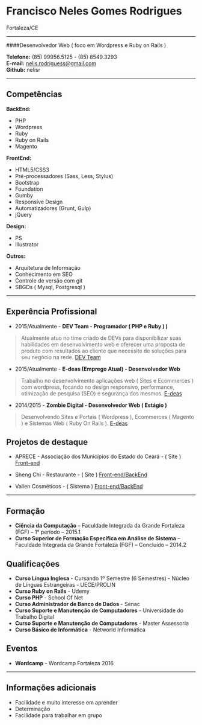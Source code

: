 # Francisco Neles Gomes Rodrigues
Fortaleza/CE

---

####Desenvolvedor Web ( foco em  Wordpress e Ruby on Rails )

**Telefone:** (85) 99956.5125 - (85) 8549.3293 <br />
**E-mail:** nelis.rodriguess@gmail.com <br />
**Github:** nelisr <br />

---

## Competências

**BackEnd:**
* PHP
* Wordpress
* Ruby
* Ruby on Rails
* Magento

**FrontEnd:**
* HTML5/CSS3
* Pré-processadores (Sass, Less, Stylus)
* Bootstrap
* Foundation
* Gumby
* Responsive Design
* Automatizadores (Grunt, Gulp)
* jQuery

**Design:**
* PS
* Illustrator

**Outros:**
* Arquitetura de Informação
* Conhecimento em SEO
* Controle de versão com git
* SBGDs ( Mysql, Postgresql )

---

## Experência Profissional

* 2015/Atualmente - **DEV Team - Programador ( PHP e Ruby ) )**
> Atualmente atuo no time criado de DEVs para disponibilizar suas habilidades em desenvolvimento web e oferecer uma proposta de produto com resultados ao cliente que necessite de soluções para seu negócio na rede.
[DEV Team](http://devunderground.com.br)

* 2015/Atualmente - **E-deas (Emprego Atual) - Desenvolvedor Web**
> Trabalho no desenvolvimento aplicações web ( Sites e Ecommerces ) com wordpress, focando no design responsivo, performance, otimização de pesquisa (SEO) e segurança dos mesmos.
[E-deas](http://e-deas.com.br)

* 2014/2015 - **Zombie Digital - Desenvolvedor Web ( Estágio )**
> Desenvolvendo Sites e Portais ( Wordpress ), Ecommerces ( Magento ) e Sistemas Web ( Ruby On Rails ).
[E-deas](http://zombiedigital.com.br)

## Projetos de destaque

* APRECE - Associação dos Municípios do Estado do Ceará - ( Site )
[Front-end](http://aprece.org.br)

* Sheng Chi - Restaurante - ( Site )
[Front-end/BackEnd](http://shengchi.com.br)

* Valien Cosméticos - ( Sistema )
[Front-end/BackEnd](http://office.valien.com.br)

---

## Formação
* **Ciência da Computação** – Faculdade Integrada da Grande Fortaleza (FGF) – 1° período – 2015.1
* **Curso Superior de Formação Específica em Análise de Sistema** – Faculdade Integrada da Grande Fortaleza (FGF) – Concluído – 2014.2

## Qualificações
* **Curso Língua Inglesa** - Cursando 1º Semestre (6 Semestres) - Núcleo de Línguas Estrangeiras - UECE/PROLIN
* **Curso Ruby on Rails** - Udemy  
* **Curso PHP**  - School Of Net
* **Curso Administrador de Banco de Dados** - Senac
* **Curso Suporte e Manutenção de Computadores** - Universidade do Trabalho Digital
* **Curso Suporte e Manutenção de Computadores** - Master Assessoria
* **Curso Básico de Informática** - Networld Informática

## Eventos
* **Wordcamp** - Wordcamp Fortaleza 2016

---

## Informações adicionais

* Facilidade e muito interesse em aprender
* Determinação
* Facilidade para trabalhar em grupo
